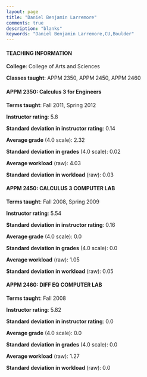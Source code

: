 ```yaml
---
layout: page
title: "Daniel Benjamin Larremore" 
comments: true
description: "blanks"
keywords: "Daniel Benjamin Larremore,CU,Boulder"
---
```

<head>
<script src="https://ajax.googleapis.com/ajax/libs/jquery/2.1.3/jquery.min.js"></script>
<script src="https://dl.dropboxusercontent.com/s/pc42nxpaw1ea4o9/highcharts.js?dl=0"></script>
<!-- <script src="../assets/js/highcharts.js"></script> -->
<style type="text/css">@font-face {
	font-family: "Bebas Neue";
	src: url(https://www.filehosting.org/file/details/544349/BebasNeue Regular.otf) format("opentype");
	}
	h1.Bebas { 
		font-family: "Bebas Neue", Verdana, Tahoma;
	}
</style>
</head>
	   
#### TEACHING INFORMATION

**College**: College of Arts and Sciences

**Classes taught**: APPM 2350, APPM 2450, APPM 2460

#### APPM 2350: Calculus 3 for Engineers

**Terms taught**: Fall 2011, Spring 2012

**Instructor rating**: 5.8

**Standard deviation in instructor rating**: 0.14

**Average grade** (4.0 scale): 2.32

**Standard deviation in grades** (4.0 scale): 0.02

**Average workload** (raw): 4.03

**Standard deviation in workload** (raw): 0.03

#### APPM 2450: CALCULUS 3 COMPUTER LAB

**Terms taught**: Fall 2008, Spring 2009

**Instructor rating**: 5.54

**Standard deviation in instructor rating**: 0.16

**Average grade** (4.0 scale): 0.0

**Standard deviation in grades** (4.0 scale): 0.0

**Average workload** (raw): 1.05

**Standard deviation in workload** (raw): 0.05

#### APPM 2460: DIFF EQ COMPUTER LAB

**Terms taught**: Fall 2008

**Instructor rating**: 5.82

**Standard deviation in instructor rating**: 0.0

**Average grade** (4.0 scale): 0.0

**Standard deviation in grades** (4.0 scale): 0.0

**Average workload** (raw): 1.27

**Standard deviation in workload** (raw): 0.0

